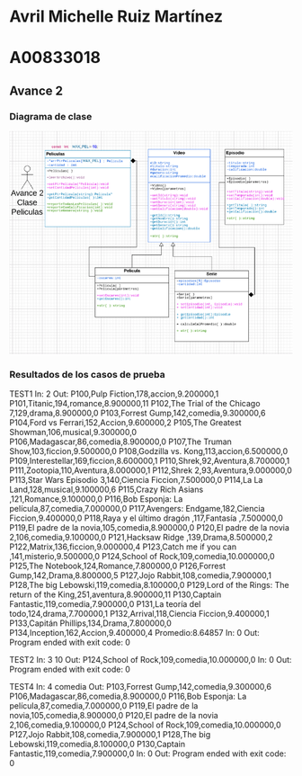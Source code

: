# Avril Michelle Ruiz Martínez
# A00833018
## Avance 2
### Diagrama de clase 
![](Avance2.png)

### Resultados de los casos de prueba 

TEST1
In:
2
Out:
P100,Pulp Fiction,178,accion,9.200000,1
P101,Titanic,194,romance,8.900000,11
P102,The Trial of the Chicago 7,129,drama,8.900000,0
P103,Forrest Gump,142,comedia,9.300000,6
P104,Ford vs Ferrari,152,Accion,9.600000,2
P105,The Greatest Showman,106,musical,9.300000,0
P106,Madagascar,86,comedia,8.900000,0
P107,The Truman Show,103,ficcion,9.500000,0
P108,Godzilla vs. Kong,113,accion,6.500000,0
P109,Interestellar,169,ficcion,8.600000,1
P110,Shrek,92,Aventura,8.700000,1
P111,Zootopia,110,Aventura,8.000000,1
P112,Shrek 2,93,Aventura,9.000000,0
P113,Star Wars Episodio 3,140,Ciencia Ficcion,7.500000,0
P114,La La Land,128,musical,9.100000,6
P115,Crazy Rich Asians ,121,Romance,9.100000,0
P116,Bob Esponja: La película,87,comedia,7.000000,0
P117,Avengers: Endgame,182,Ciencia Ficcion,9.400000,0
P118,Raya y el último dragón ,117,Fantasía ,7.500000,0
P119,El padre de la novia,105,comedia,8.900000,0
P120,El padre de la novia 2,106,comedia,9.100000,0
P121,Hacksaw Ridge ,139,Drama,8.500000,2
P122,Matrix,136,ficcion,9.000000,4
P123,Catch me if you can ,141,misterio,9.500000,0
P124,School of Rock,109,comedia,10.000000,0
P125,The Notebook,124,Romance,7.800000,0
P126,Forrest Gump,142,Drama,8.800000,5
P127,Jojo Rabbit,108,comedia,7.900000,1
P128,The big Lebowski,119,comedia,8.100000,0
P129,Lord of the Rings: The return of the King,251,aventura,8.900000,11
P130,Captain Fantastic,119,comedia,7.900000,0
P131,La teoría del todo,124,drama,7.700000,1
P132,Arrival,118,Ciencia Ficcion,9.400000,1
P133,Capitán Phillips,134,Drama,7.800000,0
P134,Inception,162,Accion,9.400000,4
Promedio:8.64857
In:
0
Out:
Program ended with exit code: 0


TEST2
In: 
3
10
Out:
P124,School of Rock,109,comedia,10.000000,0
In:
0
Out:
Program ended with exit code: 0


TEST4
In: 
4
comedia
Out:
P103,Forrest Gump,142,comedia,9.300000,6
P106,Madagascar,86,comedia,8.900000,0
P116,Bob Esponja: La película,87,comedia,7.000000,0
P119,El padre de la novia,105,comedia,8.900000,0
P120,El padre de la novia 2,106,comedia,9.100000,0
P124,School of Rock,109,comedia,10.000000,0
P127,Jojo Rabbit,108,comedia,7.900000,1
P128,The big Lebowski,119,comedia,8.100000,0
P130,Captain Fantastic,119,comedia,7.900000,0
In:
0
Out:
Program ended with exit code: 0

